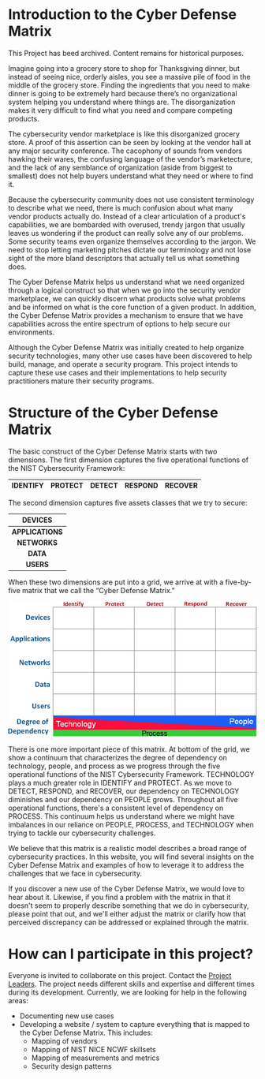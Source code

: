 # Introduction to the Cyber Defense Matrix

This Project has beed archived. Content remains for historical purposes.

Imagine going into a grocery store to shop for Thanksgiving dinner, but instead of seeing nice, orderly aisles, you see a massive pile of food in the middle of the grocery store. Finding the ingredients that you need to make dinner is going to be extremely hard because there’s no organizational system helping you understand where things are. The disorganization makes it very difficult to find what you need and compare competing products.

The cybersecurity vendor marketplace is like this disorganized grocery store. A proof of this assertion can be seen by looking at the vendor hall at any major security conference. The cacophony of sounds from vendors hawking their wares, the confusing language of the vendor’s marketecture, and the lack of any semblance of organization (aside from biggest to smallest) does not help buyers understand what they need or where to find it.

Because the cybersecurity community does not use consistent terminology to describe what we need, there is much confusion about what many vendor products actually do. Instead of a clear articulation of a product's capabilities, we are bombarded with overused, trendy jargon that usually leaves us wondering if the product can really solve any of our problems. Some security teams even organize themselves according to the jargon. We need to stop letting marketing pitches dictate our terminology and not lose sight of the more bland descriptors that actually tell us what something does.

The Cyber Defense Matrix helps us understand what we need organized through a logical construct so that when we go into the security vendor marketplace, we can quickly discern what products solve what problems and be informed on what is the core function of a given product. In addition, the Cyber Defense Matrix provides a mechanism to ensure that we have capabilities across the entire spectrum of options to help secure our environments.

Although the Cyber Defense Matrix was initially created to help organize security technologies, many other use cases have been discovered to help build, manage, and operate a security program. This project intends to capture these use cases and their implementations to help security practitioners mature their security programs.

# Structure of the Cyber Defense Matrix

The basic construct of the Cyber Defense Matrix starts with two dimensions. The first dimension captures the five operational functions of the NIST Cybersecurity Framework:

| IDENTIFY | PROTECT | DETECT | RESPOND | RECOVER |
|----------|---------|--------|---------|---------|

The second dimension captures five assets classes that we try to secure:

| DEVICES |
|:---:|
| **APPLICATIONS** |
| **NETWORKS** |
| **DATA** |
| **USERS** |

When these two dimensions are put into a grid, we arrive at with a five-by-five matrix that we call the “Cyber Defense Matrix.”

![Cyber Defense Matrix](/assets/images/CyberDefenseMatrix.png "Cyber Defense Matrix")

There is one more important piece of this matrix.  At bottom of the grid, we show a continuum that characterizes the degree of dependency on technology, people, and process as we progress through the five operational functions of the NIST Cybersecurity Framework.  TECHNOLOGY plays a much greater role in IDENTIFY and PROTECT. As we move to DETECT, RESPOND, and RECOVER, our dependency on TECHNOLOGY diminishes and our dependency on PEOPLE grows. Throughout all five operational functions, there's a consistent level of dependency on PROCESS. This continuum helps us understand where we might have imbalances in our reliance on PEOPLE, PROCESS, and TECHNOLOGY when trying to tackle our cybersecurity challenges.

We believe that this matrix is a realistic model describes a broad range of cybersecurity practices. In this website, you will find several insights on the Cyber Defense Matrix and examples of how to leverage it to address the challenges that we face in cybersecurity.

If you discover a new use of the Cyber Defense Matrix, we would love to hear about it. Likewise, if you find a problem with the matrix in that it doesn't seem to properly describe something that we do in cybersecurity, please point that out, and we'll either adjust the matrix or clarify how that perceived discrepancy can be addressed or explained through the matrix.

# How can I participate in this project?
Everyone is invited to collaborate on this project. Contact the [Project Leaders](leaders.md "Project Leaders"). The project needs different skills and expertise and different times during its development. Currently, we are looking for help in the following areas:

- Documenting new use cases
- Developing a website / system to capture everything that is mapped to the Cyber Defense Matrix. This includes:
	- Mapping of vendors
	- Mapping of NIST NICE NCWF skillsets
	- Mapping of measurements and metrics
	- Security design patterns
	
